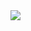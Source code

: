<a href="https://github.com/adxl?tab=repositories">
  <img align="center" src="https://github-readme-stats.vercel.app/api?username=adxl&include_all_commits=true&count_private=true&show_icons=true&hide_rank=false&hide_border=true&theme=dracula&custom_title=My%20Stats&hide=contribs" />
</a>
